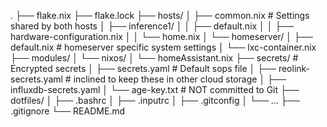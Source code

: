 .
├── flake.nix
├── flake.lock
├── hosts/
│   ├── common.nix # Settings shared by both hosts
│   ├── inference1/
│   │   ├── default.nix
│   │   ├── hardware-configuration.nix
│   │   └── home.nix
│   └── homeserver/
│       ├── default.nix # homeserver specific system settings
│       └── lxc-container.nix
├── modules/
│   └── nixos/
│       └── homeAssistant.nix
├── secrets/ # Encrypted secrets
│   ├── secrets.yaml # Default sops file
│   ├── reolink-secrets.yaml # inclined to keep these in other cloud storage
│   ├── influxdb-secrets.yaml
│   └── age-key.txt # NOT committed to Git
├── dotfiles/
│   ├── .bashrc
│   ├── .inputrc
│   ├── .gitconfig
│   └── ...
├── .gitignore
└── README.md

